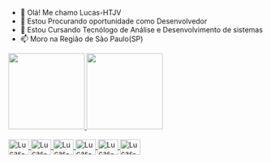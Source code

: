 - 👋 Olá! Me chamo Lucas-HTJV
- 👀 Estou Procurando oportunidade como Desenvolvedor
- 🌱 Estou Cursando Tecnólogo de Análise e Desenvolvimento de sistemas 
- 📫 Moro na Região de São Paulo(SP)
  
<div>
  <a href= "https://github.com/Lucas-HTJV">
  <img height="150cm" src="https://github-readme-stats.vercel.app/api?username=Lucas-HTJV&show_icons=true&theme=tokyonight"/>
  <img height="150cm" src="https://github-readme-stats.vercel.app/api/top-langs/?username=Lucas-HTJV&hide_progress=true&theme=tokyonight"/>
</div>

<div style="display: incline_block"><br>
  <img align="center"alt="Lucas-HTML" height="30" width="40"src="https://cdn.jsdelivr.net/gh/devicons/devicon@latest/icons/html5/html5-original.svg"/>
  <img align="center"alt="Lucas-CSS" height="30" width="40"src="https://cdn.jsdelivr.net/gh/devicons/devicon@latest/icons/css3/css3-original.svg"/>
  <img align="center"alt="Lucas-JV" height="30" width="40"src="https://cdn.jsdelivr.net/gh/devicons/devicon@latest/icons/javascript/javascript-original.svg"/>
  <img align="center"alt="Lucas-C++" height="30" width="40"src="https://cdn.jsdelivr.net/gh/devicons/devicon@latest/icons/cplusplus/cplusplus-original.svg"/>
  <img align="center"alt="Lucas-PYTHON" height="30" width="40"src="https://cdn.jsdelivr.net/gh/devicons/devicon@latest/icons/python/python-original.svg"/>
  <img align="center"alt="Lucas-SQL" height="30" width="40"src="https://cdn.jsdelivr.net/gh/devicons/devicon@latest/icons/microsoftsqlserver/microsoftsqlserver-original.svg"/>
</div>        
